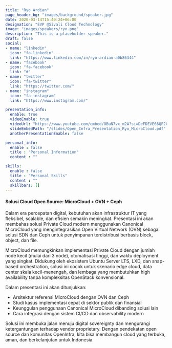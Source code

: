 ```yaml
---
title: "Ryo Ardian"
page_header_bg: "images/background/speaker.jpg"
date: 2020-03-14T15:40:24+06:00
designation: "EVP @Sivali Cloud Technology"
image: "images/speakers/ryo.png"
description: "This is a placeholder speaker."
draft: false
social:
- name: "linkedin"
  icon: "fa-linkedin"
  link: "https://www.linkedin.com/in/ryo-ardian-a0b86344"
- name: "facebook"
  icon: "fa-facebook"
  link: "#"
- name: "twitter"
  icon: "fa-twitter"
  link: "https://twitter.com/"
- name: "instagram"
  icon: "fa-instagram"
  link: "https://www.instagram.com/"

presentation_info:
  enable: true
  videoEnable: true
  videoUrl: "https://www.youtube.com/embed/OBuN7vx_m2A?si=DeFDEVE66QF20rNy"
  slideEmbedPath: "/slides/Open_Infra_Presentation_Ryo_MicroCloud.pdf" 
  anotherPresentationEnable: false

personal_info:
  enable : false
  title : "Personal Information"
  content : ""

skills:
  enable : false
  title : "Personal Skills"
  content : ""
  skillbars: []
---
```


#### Solusi Cloud Open Source: MicroCloud + OVN + Ceph

Dalam era percepatan digital, kebutuhan akan infrastruktur IT yang fleksibel, scalable, dan efisien semakin meningkat. Presentasi ini akan membahas solusi Private Cloud modern menggunakan Canonical MicroCloud yang mengintegrasikan Open Virtual Network (OVN) sebagai solusi SDN dan Ceph untuk penyimpanan terdistribusi berbasis block, object, dan file.

MicroCloud memungkinkan implementasi Private Cloud dengan jumlah node kecil (mulai dari 3 node), otomatisasi tinggi, dan waktu deployment yang singkat. Didukung oleh ekosistem Ubuntu Server LTS, LXD, dan snap-based orchestration, solusi ini cocok untuk skenario edge cloud, data center skala kecil-menengah, dan lembaga yang membutuhkan high availability tanpa kompleksitas OpenStack konvensional.

Dalam presentasi ini akan ditunjukkan:
- Arsitektur referensi MicroCloud dengan OVN dan Ceph
- Studi kasus implementasi cepat di sektor publik dan finansial
- Keunggulan penggunaan Canonical MicroCloud dibanding solusi lain
- Cara integrasi dengan sistem CI/CD dan observability modern

Solusi ini membuka jalan menuju digital sovereignty dan mengurangi ketergantungan terhadap vendor proprietary. Dengan pendekatan open source dan komunitas OpenInfra, kita bisa membangun cloud yang terbuka, aman, dan berkelanjutan untuk Indonesia.
